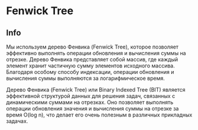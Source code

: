 # Fenwick Tree


## Info
Мы используем дерево Фенвика (Fenwick Tree), которое позволяет эффективно выполнять операции обновления и вычисления суммы на отрезке. 
Дерево Фенвика представляет собой массив, где каждый элемент хранит частичную сумму элементов исходного массива. 
Благодаря особому способу индексации, операции обновления и вычисления суммы выполняются за логарифмическое время.

Дерево Фенвика (Fenwick Tree) или Binary Indexed Tree (BIT) является эффективной структурой данных для решения задач, 
связанных с динамическими суммами на отрезках. Оно позволяет выполнять операции обновления значения и вычисления суммы на отрезке за время O(log n), 
что делает его очень полезным в различных прикладных задачах.